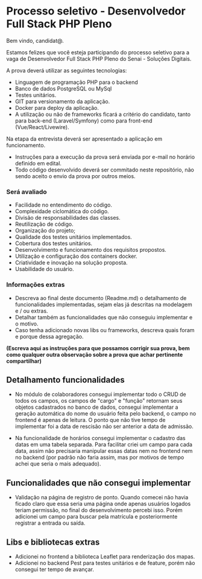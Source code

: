 # Processo seletivo - Desenvolvedor Full Stack PHP Pleno
Bem vindo, candidat@.

Estamos felizes que você esteja participando do processo seletivo para a vaga de Desenvolvedor Full Stack PHP Pleno do Senai - Soluções Digitais.

A prova deverá utilizar as seguintes tecnologias:

- Linguagem de programação PHP para o backend
- Banco de dados PostgreSQL ou MySql
- Testes unitários.
- GIT para versionamento da aplicação.
- Docker para deploy da aplicação.
- A utilização ou não de frameworks ficará a critério do candidato, tanto para back-end (Laravel/Symfony) como para front-end (Vue/React/Livewire).

Na etapa da entrevista deverá ser apresentado a aplicação em funcionamento.

- Instruções para a execução da prova será enviada por e-mail no horário definido em edital.
- Todo código desenvolvido deverá ser commitado neste repositório, não sendo aceito o envio da prova por outros meios.


### Será avaliado
- Facilidade no entendimento do código.
- Complexidade ciclomática do código.
- Divisão de responsabilidades das classes.
- Reutilização de código.
- Organização do projeto;
- Qualidade dos testes unitários implementados.
- Cobertura dos testes unitários.
- Desenvolvimento e funcionamento dos requisitos propostos.
- Utilização e configuração dos containers docker.
- Criatividade e inovação na solução proposta.
- Usabilidade do usuário.

### Informações extras
- Descreva ao final deste documento (Readme.md) o detalhamento de funcionalidades implementadas, sejam elas já descritas na modelagem e / ou extras.
- Detalhar também as funcionalidades que não conseguiu implementar e o motivo.
- Caso tenha adicionado novas libs ou frameworks, descreva quais foram e porque dessa agregação.

__(Escreva aqui as instruções para que possamos corrigir sua prova, bem como qualquer outra observação sobre a prova que achar pertinente compartilhar)__

## Detalhamento funcionalidades
- No módulo de colaboradores consegui implementar todo o CRUD de todos os campos, os campos de "cargo" e "função" retornam seus objetos cadastrados no banco de dados, consegui implementar a geração automática do nome do usuário feita pelo backend, o campo no frontend é apenas de leitura. O ponto que não tive tempo de implementar foi a data de rescisão não ser anterior a data de admissão.

- Na funcionalidade de horários consegui implementar o cadastro das datas em uma tabela separada. Para facilitar criei um campo para cada data, assim não precisaria manipular essas datas nem no frontend nem no backend (por padrão não faria assim, mas por motivos de tempo achei que seria o mais adequado).

## Funcionalidades que não consegui implementar
- Validação na página de registro de ponto. Quando comecei não havia ficado claro que essa seria uma página onde apenas usuários logados teriam permissão, no final do desenvolvimento percebi isso. Porém adicionei um campo para buscar pela matrícula e posteriormente registrar a entrada ou saída.

## Libs e bibliotecas extras
- Adicionei no frontend a biblioteca Leaflet para renderização dos mapas.
- Adicionei no backend Pest para testes unitários e de feature, porém não consegui ter tempo de avançar.
